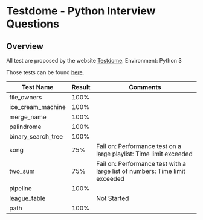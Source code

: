 # Testdome - Python Interview Questions

## Overview

All test are proposed by the website [Testdome](https://www.testdome.com/).
Environment: Python 3

Those tests can be found [here](https://www.testdome.com/d/python-interview-questions/9).



|Test Name          |Result|Comments|
|---                |---   |---     |
|file\_owners       |100%  |        |
|ice\_cream\_machine|100%  |        |
|merge\_name        |100%  |        |
|palindrome         |100%  |        |
|binary\_search\_tree|100% |        |
|song               |75%   |Fail on: Performance test on a large playlist: Time limit exceeded|
|two\_sum           |75%   |Fail on: Performance test with a large list of numbers: Time limit exceeded|
|pipeline           |100%  |        |
|league\_table      |      |Not Started|
|path               |100%  |        |
 